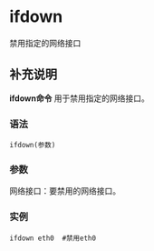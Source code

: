 #  ifdown

禁用指定的网络接口

##  补充说明

**ifdown命令** 用于禁用指定的网络接口。

###  语法

    
    
    ifdown(参数)
    

###  参数

网络接口：要禁用的网络接口。

###  实例

    
    
    ifdown eth0  #禁用eth0
    

